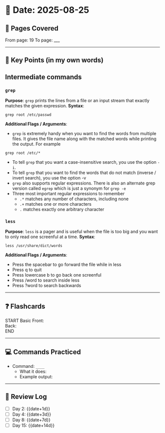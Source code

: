 # 📅 Date: 2025-08-25
## 📖 Pages Covered
From page: 19 To page: ___

---

## 📝 Key Points (in my own words)
## Intermediate commands
### `grep`
**Purpose**: `grep` prints the lines from a file or an input stream that exactly matches the given expression. 
**Syntax**:
```
grep root /etc/passwd
```
**Additional Flags / Arguments**:
- `grep` is extremely handy when you want to find the words from multiple files. It gives the file name along with the matched words while printing the output. For example
```
grep root /etc/*
```
- To tell `grep` that you want a case-insensitive search, you use the option `-i`.
- To tell `grep` that you want to find the words that do not match (inverse / invert search), you use the option -v
- `grep` also supports regular expressions. There is also an alternate grep version called `egrep` which is just a synonym for `grep -e`
- Three most important regular expressions to remember
	- `.*` matches any number of characters, including none 
	- `.+` matches one or more characters
	- `.` matches exactly one arbitrary character

### `less`
**Purpose**: `less` is a pager and is useful when the file is too big and you want to only read one screenful at a time.
**Syntax**: 
```
less /usr/share/dict/words
```
**Additional Flags / Arguments**:
- Press the spacebar to go forward the file while in less
- Press q to quit
- Press lowercase b to go back one screenful
- Press /word to search inside less
- Press ?word to search backwards

---

## ❓ Flashcards
START
Basic
Front:  
Back:  
END

---

## 💻 Commands Practiced
- Command: `____`
  - What it does:  
  - Example output:  

---

## 🔄 Review Log
- [ ] Day 2: {{date+1d}}
- [ ] Day 4: {{date+3d}}
- [ ] Day 8: {{date+7d}}
- [ ] Day 15: {{date+14d}}
